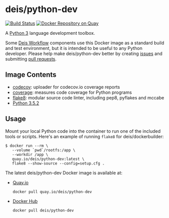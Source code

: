 # deis/python-dev

[![Build Status](https://travis-ci.org/deis/docker-python-dev.svg?branch=master)](https://travis-ci.org/deis/docker-python-dev) [![Docker Repository on Quay](https://quay.io/repository/deis/python-dev/status "Docker Repository on Quay")](https://quay.io/repository/deis/python-dev)

A [Python 3][] language development toolbox.

Some [Deis Workflow][] components use this Docker image as a standard build and test environment,
but it is intended to be useful to any Python developer. Please help make deis/python-dev better by
creating [issues][] and submitting [pull requests][].

## Image Contents

* [codecov][]: uploader for codecov.io coverage reports
* [coverage][]: measures code coverage for Python programs
* [flake8][]: modular source code linter, including pep8, pyflakes and mccabe
* [Python 3.5.2][Python 3]

## Usage

Mount your local Python code into the container to run one of the included tools or scripts.
Here's an example of running `flake8` for deis/dockerbuilder:

```console
$ docker run --rm \
   --volume `pwd`/rootfs:/app \
   --workdir /app \
   quay.io/deis/python-dev:latest \
   flake8 --show-source --config=setup.cfg .
```

The latest deis/python-dev Docker image is available at:

* [Quay.io][]
  ```
  docker pull quay.io/deis/python-dev
  ```

* [Docker Hub][]
  ```
  docker pull deis/python-dev
  ```

[Python 3]: https://docs.python.org/3.5/
[Deis Workflow]: https://deis.com/
[Docker Hub]: https://hub.docker.com
[issues]: https://github.com/deis/docker-python-dev/issues
[jq]: https://stedolan.github.io/jq/
[pull requests]: https://github.com/deis/docker-python-dev/pulls
[codecov]: https://codecov.io/
[coverage]: https://coverage.readthedocs.io
[flake8]: https://gitlab.com/pycqa/flake8
[Quay.io]: https://quay.io
[shellcheck]: https://github.com/koalaman/shellcheck

